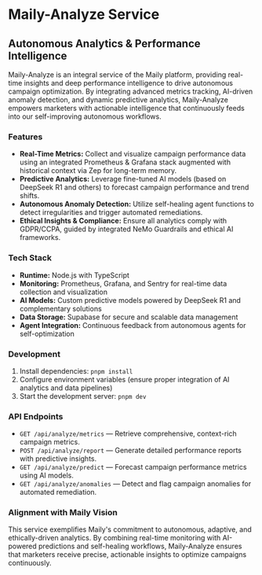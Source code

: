 # Maily-Analyze Service
## Autonomous Analytics & Performance Intelligence

Maily-Analyze is an integral service of the Maily platform, providing real-time insights and deep performance intelligence to drive autonomous campaign optimization. By integrating advanced metrics tracking, AI-driven anomaly detection, and dynamic predictive analytics, Maily-Analyze empowers marketers with actionable intelligence that continuously feeds into our self-improving autonomous workflows.

### Features
- **Real-Time Metrics:** Collect and visualize campaign performance data using an integrated Prometheus & Grafana stack augmented with historical context via Zep for long-term memory.
- **Predictive Analytics:** Leverage fine-tuned AI models (based on DeepSeek R1 and others) to forecast campaign performance and trend shifts.
- **Autonomous Anomaly Detection:** Utilize self-healing agent functions to detect irregularities and trigger automated remediations.
- **Ethical Insights & Compliance:** Ensure all analytics comply with GDPR/CCPA, guided by integrated NeMo Guardrails and ethical AI frameworks.

### Tech Stack
- **Runtime:** Node.js with TypeScript
- **Monitoring:** Prometheus, Grafana, and Sentry for real-time data collection and visualization
- **AI Models:** Custom predictive models powered by DeepSeek R1 and complementary solutions
- **Data Storage:** Supabase for secure and scalable data management
- **Agent Integration:** Continuous feedback from autonomous agents for self-optimization

### Development
1. Install dependencies: `pnpm install`
2. Configure environment variables (ensure proper integration of AI analytics and data pipelines)
3. Start the development server: `pnpm dev`

### API Endpoints
- `GET /api/analyze/metrics` — Retrieve comprehensive, context-rich campaign metrics.
- `POST /api/analyze/report` — Generate detailed performance reports with predictive insights.
- `GET /api/analyze/predict` — Forecast campaign performance metrics using AI models.
- `GET /api/analyze/anomalies` — Detect and flag campaign anomalies for automated remediation.

### Alignment with Maily Vision
This service exemplifies Maily's commitment to autonomous, adaptive, and ethically-driven analytics. By combining real-time monitoring with AI-powered predictions and self-healing workflows, Maily-Analyze ensures that marketers receive precise, actionable insights to optimize campaigns continuously.